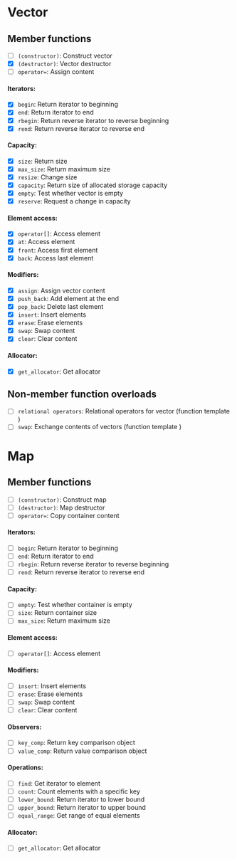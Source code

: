 # Vector

## Member functions

- [ ] `(constructor)`: Construct vector
- [x] `(destructor)`: Vector destructor
- [ ] `operator=`: Assign content

#### Iterators:
- [x] `begin`: Return iterator to beginning
- [x] `end`: Return iterator to end
- [x] `rbegin`: Return reverse iterator to reverse beginning
- [x] `rend`: Return reverse iterator to reverse end

#### Capacity:
- [x] `size`: Return size
- [x] `max_size`: Return maximum size
- [x] `resize`: Change size
- [x] `capacity`: Return size of allocated storage capacity
- [x] `empty`: Test whether vector is empty
- [x] `reserve`: Request a change in capacity

#### Element access:
- [x] `operator[]`: Access element
- [x] `at`: Access element
- [x] `front`: Access first element
- [x] `back`: Access last element

#### Modifiers:
- [x] `assign`: Assign vector content
- [x] `push_back`: Add element at the end
- [x] `pop_back`: Delete last element
- [x] `insert`: Insert elements
- [x] `erase`: Erase elements
- [x] `swap`: Swap content
- [x] `clear`: Clear content

#### Allocator:
- [x] `get_allocator`: Get allocator

## Non-member function overloads
- [ ] `relational operators`: Relational operators for vector (function template )
- [ ] `swap`: Exchange contents of vectors (function template )

# Map

## Member functions

- [ ] `(constructor)`: Construct map
- [ ] `(destructor)`: Map destructor
- [ ] `operator=`: Copy container content

#### Iterators:
- [ ] `begin`: Return iterator to beginning
- [ ] `end`: Return iterator to end
- [ ] `rbegin`: Return reverse iterator to reverse beginning
- [ ] `rend`: Return reverse iterator to reverse end

#### Capacity:
- [ ] `empty`: Test whether container is empty
- [ ] `size`: Return container size
- [ ] `max_size`: Return maximum size

#### Element access:
- [ ] `operator[]`: Access element

#### Modifiers:
- [ ] `insert`: Insert elements
- [ ] `erase`: Erase elements
- [ ] `swap`: Swap content
- [ ] `clear`: Clear content

#### Observers:
- [ ] `key_comp`: Return key comparison object
- [ ] `value_comp`: Return value comparison object

#### Operations:
- [ ] `find`: Get iterator to element
- [ ] `count`: Count elements with a specific key
- [ ] `lower_bound`: Return iterator to lower bound
- [ ] `upper_bound`: Return iterator to upper bound
- [ ] `equal_range`: Get range of equal elements

#### Allocator:
- [ ] `get_allocator`: Get allocator
